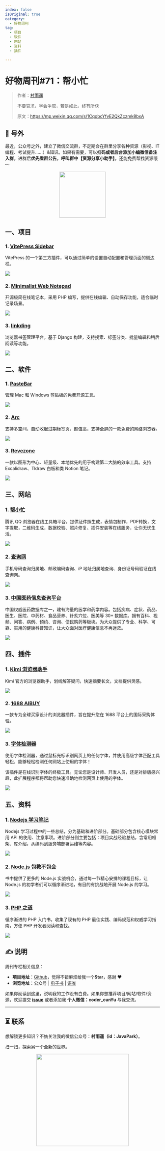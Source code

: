 ```yaml
---
index: false
isOriginal: true
category:
  - 好物周刊
tag:
  - 项目
  - 软件
  - 网站
  - 资料
  - 插件

---
```


# 好物周刊#71：帮小忙

> 作者：[村雨遥](https://github.com/cunyu1943)
> 
> 不要哀求，学会争取，若是如此，终有所获
> 
> 原文：https://mp.weixin.qq.com/s/1CqobcYfvE2QkZczmk8bxA


## 🎈 号外 

最近，公众号之外，建立了微信交流群，不定期会在群里分享各种资源（影视、IT 编程、考试提升……）&知识。如果有需要，可以**扫码或者后台添加小编微信备注入群**。进群后**优先看群公告**，**呼叫群中【资源分享小助手】**，还能免费帮找资源哦～

<center>
<img src="/contact/wxgroup.jpg" width="150"> 
</center>

## 一、项目

### 1. [VitePress Sidebar](https://github.com/jooy2/vitepress-sidebar)

VitePress 的一个第三方插件，可以通过简单的设置自动配置和管理页面的侧边栏。

![](assets/0824-0830/1724803577714-9842780d-d8c4-462b-898f-406405b5ac33.webp)

### 2. [Minimalist Web Notepad](https://github.com/pereorga/minimalist-web-notepad)

开源极简在线笔记本，采用 PHP 编写，提供在线编辑、自动保存功能，适合临时记录场景。

![](assets/0824-0830/1724890026294-2eba1232-77a0-488b-9bb1-936f0dc46a26.webp)

### 3. [linkding](https://github.com/sissbruecker/linkding)

浏览器书签管理平台，基于 Django 构建，支持搜索、标签分类、批量编辑和稍后阅读等功能。

![](assets/0824-0830/1724890228732-ca948b1a-8237-4cdc-8db0-9a00096e27e6.webp)

## 二、软件

### 1. [PasteBar](https://github.com/PasteBar/PasteBarApp)

管理 Mac 和 Windows 剪贴板的免费开源工具。

![](assets/0824-0830/1724026405817-045f2d0e-7925-43fb-bffd-995c1c918ff7.webp)

### 2. [Arc](https://arc.net/)

支持多空间，自动收起过期标签页，颜值高，支持全屏的一款免费的网络浏览器。

![](assets/0824-0830/1724889963888-d3e1535c-b20a-48fa-a61c-c3af7503b1ba.webp)

### 3. [Revezone](https://github.com/revezone/revezone)

一款以图形为中心、轻量级、本地优先的用于构建第二大脑的效率工具。支持 Excalidraw、Tldraw 白板和类 Notion 笔记。

![](assets/0824-0830/1724889994510-6615b91a-fe9d-4686-8a67-3e5b6eab4ec4.webp)

## 三、网站

### 1. [帮小忙](https://tool.browser.qq.com)

腾讯 QQ 浏览器在线工具箱平台，提供证件照生成，表情包制作，PDF转换，文字提取，二维码生成，数据校验、照片修复、插件安装等在线服务，让你无忧生活。 

![](assets/0824-0830/1724719377597-3d95fcaa-dfbc-4309-90ce-e7c4677137b3.png)

### 2. [查询网](https://www.ip138.com)

手机号码查询归属地、邮政编码查询、iP 地址归属地查询、身份证号码验证在线查询网。

![](assets/0824-0830/1724833922415-e2466d99-eef1-4569-8919-9e11babf8518.webp)

### 3. [中国医药信息查询平台](https://www.dayi.org.cn)

中国权威医药数据库之一，建有海量的医学和药学内容。包括疾病、症状、药品、医生、医院、中药材、食品营养、针炙穴位、医美等 30+ 数据库。拥有百科、视频、问答、病例、预约、咨询、便民购药等板块。为大众提供了专业、科学、可靠、实用的健康科普知识，让大众面对医疗健康信息不再迷茫。

![](assets/0824-0830/1724890501614-32728bb4-15be-497b-8b00-078038fc22f9.webp)

## 四、插件

### 1. [Kimi 浏览器助手](https://chromewebstore.google.com/detail/caejcfciegnnnepdhaopdogngbmojodl)

Kimi 官方的浏览器助手，划线解答疑问，快速摘要长文，文档提供灵感。

![](assets/0824-0830/1724889550349-58384f01-5bc3-475a-8c80-6d2eec0137dc.webp)

### 2. [1688 AIBUY](https://chromewebstore.google.com/detail/ecpkhbhhpfjkkcedaejmpaabpdgcaegc)

一款专为全球买家设计的浏览器插件，旨在提升您在 1688 平台上的国际采购体验。

![](assets/0824-0830/1724889663917-2f5cfcc0-a8c4-453a-bed2-5d2f1f173e67.webp)

### 3. [字体检测器](https://chromewebstore.google.com/detail/kjgeglpblmplmceadclemoechgnonlnf?hl=zh-CN)

使用字体检测器，通过鼠标光标识别网页上的任何字体，并使用高级字体匹配工具轻松，能够轻松检测任何网站上使用的字体！

该插件是在线识别字体的终极工具。无论您是设计师、开发人员，还是对排版感兴趣，此扩展程序都将帮助您快速准确地检测网页上使用的字体。

![](assets/0824-0830/1724889774789-599acbc7-4305-4b0b-8615-5ae566321d8f.webp)

## 五、资料

### 1. [Nodejs 学习笔记](https://github.com/chyingp/nodejs-learning-guide)

Nodejs 学习过程中的一些总结，分为基础和进阶部分。基础部分包含核心模块常用 API 的使用、注意事项。进阶部分则主要包括：项目实战经验总结，含常用框架、库介绍，从编码到服务端部署运维等内容。

![](assets/0824-0830/1724890725203-7da767dc-d748-424a-9902-db417b0e902e.png)

### 2. [Node.js 包教不包会](https://github.com/alsotang/node-lessons)

书中提供了更多的 Node.js 实战机会，通过每一节精心安排的课程目标，让 Node.js 的初学者们可以循序渐进地，有目的有挑战地开展 Node.js 的学习。

![](assets/0824-0830/1724890814266-c6376b50-6c32-40f8-8a02-e841123e248e.webp)

### 3. [PHP 之道](https://github.com/codeguy/php-the-right-way)

循序渐进的 PHP 入门书，收集了现有的 PHP 最佳实践、编码规范和权威学习指南，方便 PHP 开发者阅读和查找。

![](assets/0824-0830/1724890915077-8df07aad-cde7-4413-bcbb-3263f1da3667.webp)

## 

## ✍️ 说明

周刊专栏相关信息：

- **项目地址**：[Github](https://github.com/cunyu1943/weekly)，觉得不错麻烦给我一个**Star**，感谢 ❤️
- **浏览地址**：公众号 | [电子书](https://cunyu1943.github.io/weekly) | [语雀](https://yuque.com/cunyu1943/weekly)

如果你阅读到这里，说明我的工作没有白费。如果你想推荐项目/网站/软件/资源，欢迎提交 **[issue](https://github.com/cunyu1943/weekly/issues)** 或者添加我 **个人微信：coder_cunYu** 与我交流。

---

## ⏳ 联系

想解锁更多知识？不妨关注我的微信公众号：**村雨遥（id：JavaPark）**。

扫一扫，探索另一个全新的世界。

<center>
<img src="/contact/contact.png" width="300">
</center>


